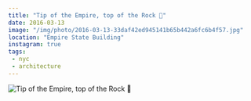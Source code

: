 ```yaml
---
title: "Tip of the Empire, top of the Rock 🗼"
date: 2016-03-13
image: "/img/photo/2016-03-13-33daf42ed945141b65b442a6fc6b4f57.jpg"
location: "Empire State Building"
instagram: true
tags:
 - nyc
 - architecture
---
```


![Tip of the Empire, top of the Rock 🗼](/img/photo/2016-03-13-33daf42ed945141b65b442a6fc6b4f57.jpg)
